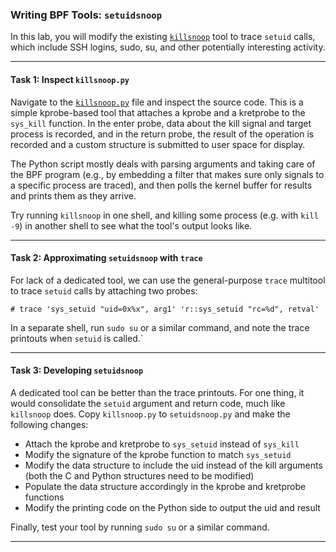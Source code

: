 ### Writing BPF Tools: `setuidsnoop`

In this lab, you will modify the existing [`killsnoop`](https://github.com/iovisor/bcc/tree/master/tools/killsnoop.py) tool to trace `setuid` calls, which include SSH logins, sudo, su, and other potentially interesting activity.

- - -

#### Task 1: Inspect `killsnoop.py`

Navigate to the [`killsnoop.py`](https://github.com/iovisor/bcc/tree/master/tools/killsnoop.py) file and inspect the source code. This is a simple kprobe-based tool that attaches a kprobe and a kretprobe to the `sys_kill` function. In the enter probe, data about the kill signal and target process is recorded, and in the return probe, the result of the operation is recorded and a custom structure is submitted to user space for display.

The Python script mostly deals with parsing arguments and taking care of the BPF program (e.g., by embedding a filter that makes sure only signals to a specific process are traced), and then polls the kernel buffer for results and prints them as they arrive.

Try running `killsnoop` in one shell, and killing some process (e.g. with `kill -9`) in another shell to see what the tool's output looks like.

- - -

#### Task 2: Approximating `setuidsnoop` with `trace`

For lack of a dedicated tool, we can use the general-purpose `trace` multitool to trace `setuid` calls by attaching two probes:

```
# trace 'sys_setuid "uid=0x%x", arg1' 'r::sys_setuid "rc=%d", retval'
```

In a separate shell, run `sudo su` or a similar command, and note the trace printouts when `setuid` is called.`

- - -

#### Task 3: Developing `setuidsnoop`

A dedicated tool can be better than the trace printouts. For one thing, it would consolidate the `setuid` argument and return code, much like `killsnoop` does. Copy `killsnoop.py` to `setuidsnoop.py` and make the following changes:

* Attach the kprobe and kretprobe to `sys_setuid` instead of `sys_kill`
* Modify the signature of the kprobe function to match `sys_setuid`
* Modify the data structure to include the uid instead of the kill arguments (both the C and Python structures need to be modified)
* Populate the data structure accordingly in the kprobe and kretprobe functions
* Modify the printing code on the Python side to output the uid and result

Finally, test your tool by running `sudo su` or a similar command.

- - -

